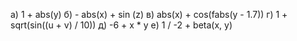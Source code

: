 а) 1 + abs(y)
б) - abs(x) + sin (z)
в) abs(x) + cos(fabs(y - 1.7))
г) 1 + sqrt(sin((u + v) / 10))
д) -6 + x * y
е) 1 / -2 + beta(x, y)